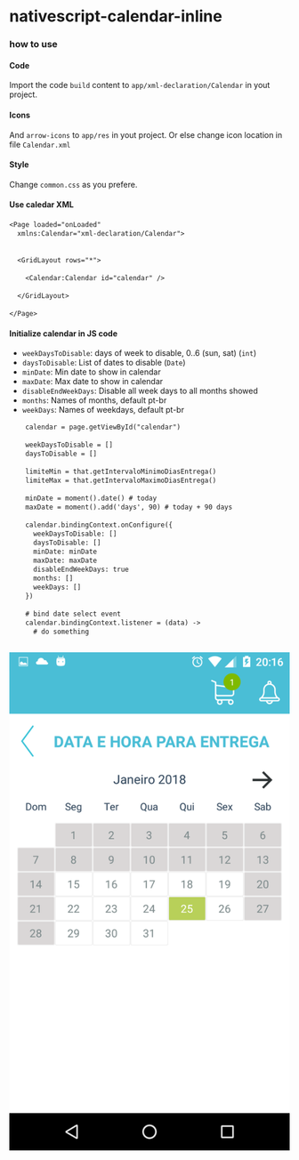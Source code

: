 # nativescript-calendar-inline

### how to use

#### Code 
Import the code `build` content to `app/xml-declaration/Calendar` in yout project. 

#### Icons 

And `arrow-icons` to `app/res` in yout project. Or else change icon location in file `Calendar.xml`

#### Style

Change `common.css` as you prefere.

#### Use caledar XML

```
<Page loaded="onLoaded"
  xmlns:Calendar="xml-declaration/Calendar">


  <GridLayout rows="*">
    
    <Calendar:Calendar id="calendar" />

  </GridLayout>

</Page>
```

#### Initialize calendar in JS code

* `weekDaysToDisable`: days of week to disable, 0..6 (sun, sat) (`int`)
* `daysToDisable`: List of dates to disable (`Date`)
* `minDate`: Min date to show in calendar
* `maxDate`: Max date to show in calendar
* `disableEndWeekDays`: Disable all week days to all months showed
* `months`: Names of months, default pt-br
* `weekDays`: Names of weekdays, default pt-br

```
    calendar = page.getViewById("calendar")

    weekDaysToDisable = []
    daysToDisable = []

    limiteMin = that.getIntervaloMinimoDiasEntrega()
    limiteMax = that.getIntervaloMaximoDiasEntrega()

    minDate = moment().date() # today
    maxDate = moment().add('days', 90) # today + 90 days

    calendar.bindingContext.onConfigure({
      weekDaysToDisable: []
      daysToDisable: []
      minDate: minDate
      maxDate: maxDate
      disableEndWeekDays: true
      months: []
      weekDays: []
    })
    
    # bind date select event
    calendar.bindingContext.listener = (data) ->
      # do something
    
```


![alt text](https://github.com/mobilemindtec/nativescript-calendar-inline/blob/master/screenshot.png)
